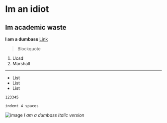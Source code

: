 # Im an idiot
## Im academic waste
**I am a dumbass**
[Link](https://canvas.ucsd.edu/courses/38193/external_tools/80)
> Blockquote
1. Ucsd
2. Marshall
---
* List
* List
* List

`123345`
```
indent 4 spaces
```
![image](https://upload.wikimedia.org/wikipedia/commons/3/3a/Cat03.jpg)
_I am a dumbass Italic version_
